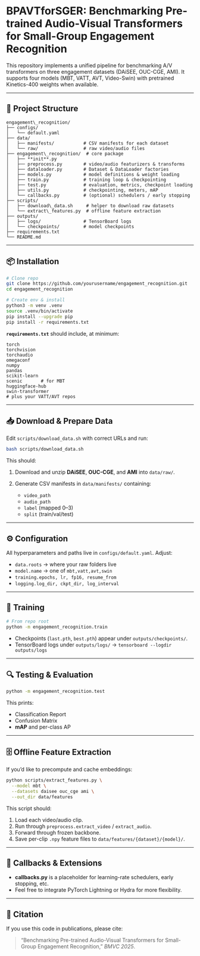 
# BPAVTforSGER: Benchmarking Pre-trained Audio-Visual Transformers for Small-Group Engagement Recognition

This repository implements a unified pipeline for benchmarking A/V transformers on three engagement datasets (DAiSEE, OUC-CGE, AMI). It supports four models (MBT, VATT, AVT, Video-Swin) with pretrained Kinetics-400 weights when available.

---

## 📁 Project Structure

````
engagement\_recognition/
├── configs/
│   └── default.yaml
├── data/
│   ├── manifests/           # CSV manifests for each dataset
│   └── raw/                 # raw video/audio files
├── engagement\_recognition/  # core package
│   ├── **init**.py
│   ├── preprocess.py        # video/audio featurizers & transforms
│   ├── dataloader.py        # Dataset & DataLoader factories
│   ├── models.py            # model definitions & weight loading
│   ├── train.py             # training loop & checkpointing
│   ├── test.py              # evaluation, metrics, checkpoint loading
│   ├── utils.py             # checkpointing, meters, mAP
│   └── callbacks.py         # (optional) schedulers / early stopping
├── scripts/
│   ├── download\_data.sh     # helper to download raw datasets
│   └── extract\_features.py  # offline feature extraction
├── outputs/
│   ├── logs/                # TensorBoard logs
│   └── checkpoints/         # model checkpoints
├── requirements.txt
└── README.md

````

---

## 📦 Installation

```bash
# Clone repo
git clone https://github.com/yourusername/engagement_recognition.git
cd engagement_recognition

# Create env & install
python3 -m venv .venv
source .venv/bin/activate
pip install --upgrade pip
pip install -r requirements.txt
````

**`requirements.txt`** should include, at minimum:

```
torch
torchvision
torchaudio
omegaconf
numpy
pandas
scikit-learn
scenic       # for MBT
huggingface-hub
swin-transformer
# plus your VATT/AVT repos
```

---

## 📥 Download & Prepare Data

Edit `scripts/download_data.sh` with correct URLs and run:

```bash
bash scripts/download_data.sh
```

This should:

1. Download and unzip **DAiSEE**, **OUC-CGE**, and **AMI** into `data/raw/`.
2. Generate CSV manifests in `data/manifests/` containing:

   * `video_path`
   * `audio_path`
   * `label` (mapped 0–3)
   * `split` (train/val/test)

---

## ⚙️ Configuration

All hyperparameters and paths live in `configs/default.yaml`.
Adjust:

* `data.roots` → where your raw folders live
* `model.name` → one of `mbt,vatt,avt,swin`
* `training.epochs, lr, fp16, resume_from`
* `logging.log_dir, ckpt_dir, log_interval`

---

## 🚀 Training

```bash
# From repo root
python -m engagement_recognition.train
```

* Checkpoints (`last.pth`, `best.pth`) appear under `outputs/checkpoints/`.
* TensorBoard logs under `outputs/logs/` → `tensorboard --logdir outputs/logs`

---

## 🔍 Testing & Evaluation

```bash
python -m engagement_recognition.test
```

This prints:

* Classification Report
* Confusion Matrix
* **mAP** and per-class AP

---

## 🗄 Offline Feature Extraction

If you’d like to precompute and cache embeddings:

```bash
python scripts/extract_features.py \
  --model mbt \
  --datasets daisee ouc_cge ami \
  --out_dir data/features
```

This script should:

1. Load each video/audio clip.
2. Run through `preprocess.extract_video` / `extract_audio`.
3. Forward through frozen backbone.
4. Save per-clip `.npy` feature files to `data/features/{dataset}/{model}/`.

---

## 🔧 Callbacks & Extensions

* **callbacks.py** is a placeholder for learning-rate schedulers, early stopping, etc.
* Feel free to integrate PyTorch Lightning or Hydra for more flexibility.

---

## 📖 Citation

If you use this code in publications, please cite:

> “Benchmarking Pre-trained Audio-Visual Transformers for Small-Group Engagement Recognition,” *BMVC 2025*.


